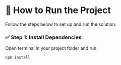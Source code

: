 # 📌 How to Run the Project

Follow the steps below to set up and run the solution:

### ✅ Step 1: Install Dependencies

Open terminal in your project folder and run:

```bash
npm install
